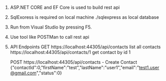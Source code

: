 1. ASP.NET CORE and EF Core is used to build rest api 
2.  SqlExoress is required on local machine ./sqlexpress as local database
3. Run from Visual Studio by pressing F5. 
4. Use tool like POSTMan to call rest api 
5. API Endpoints 
   GET 
   https://localhost:44305/api/contacts   list all contacts 
   https://localhost:44305/api/contacts/1 get contact by id 1 
   
   POST
   https://localhost:44305/api/contacts   - Create Contact 
   {"contactId":0,"firstName":"test","lastName":"user1","email":"test1.user@gmail.com","status":0}
   
   
   

